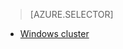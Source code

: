 > [AZURE.SELECTOR]
<!-- deleted by customization
- [Linux cluster](hdinsight-use-oozie-linux-mac)
-->
- [Windows cluster](hdinsight-use-oozie)
